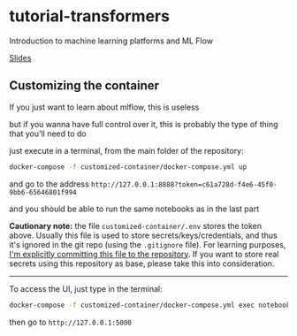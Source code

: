# tutorial-transformers
Introduction to machine learning platforms and ML Flow

[Slides](https://docs.google.com/presentation/d/18QDEEocdfVoyKGkGgDKhdjaslEBfEWiIORwUIQwICKs/edit?usp=sharing)

## Customizing the container

If you just want to learn about mlflow, this is useless

but if you wanna have full control over it, this is probably the type of thing that you'll need to do

just execute in a terminal, from the main folder of the repository:

```bash
docker-compose -f customized-container/docker-compose.yml up
```

and go to the address `http://127.0.0.1:8888?token=c61a728d-f4e6-45f0-9bb6-65646801f994`

and you should be able to run the same notebooks as in the last part

**Cautionary note:** the file `customized-container/.env` stores the token above. Usually this file is used to store secrets/keys/credentials, and thus it's ignored in the git repo (using the `.gitignore` file). For learning purposes, <u>I'm explicitly committing this file to the repository</u>. If you want to store real secrets using this repository as base, please take this into consideration.




-----

To access the UI, just type in the terminal:
```bash
docker-compose -f customized-container/docker-compose.yml exec notebooks mlflow ui --host=0.0.0.0 --backend-store-uri /src/code
```
then go to `http://127.0.0.1:5000`
